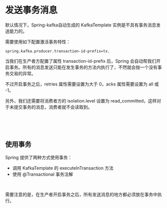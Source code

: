 # 发送事务消息



默认情况下，Spring-kafka自动生成的 KafkaTemplate 实例是不具有事务消息发送能力的。

需要使用如下配置激活事务特性：

```
spring.kafka.producer.transaction-id-prefix=tx.
```

当我们在生产者方配置了属性 transaction-id-prefix 后，Spring 会自动帮我们开启事务。所有的消息发送只能在发生事务的方法内执行了，不然就会抛一个没有事务交易的异常。

不过开启事务之后，retries 属性需要设置为大于 0，acks 属性需要设置为 all 或 -1。

另外，我们还需要将消费者方的 isolation.level 设置为 read_committed，这样对于未提交事务的消息，消费者就不会读取到。

<br>
<br>
<br>


## 使用事务

Spring 提供了两种方式使用事务：

* 调用 KafkaTemplate 的 executeInTransaction 方法
* 使用 @Transactional 事务注解

<br>

需要注意的是，在生产者开启事务之后，所有发送消息的地方都必须放在事务中执行。